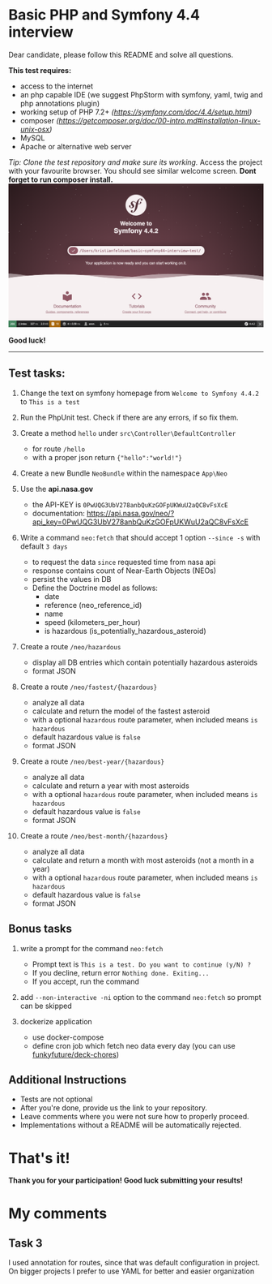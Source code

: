 # Basic PHP and Symfony 4.4 interview

Dear candidate, please follow this README and solve all questions.

**This test requires:**
- access to the internet
- an php capable IDE (we suggest PhpStorm with symfony, yaml, twig and php annotations plugin)
- working setup of PHP 7.2+ *(https://symfony.com/doc/4.4/setup.html)*
- composer *(https://getcomposer.org/doc/00-intro.md#installation-linux-unix-osx)*
- MySQL
- Apache or alternative web server

*Tip: Clone the test repository and make sure its working.*
Access the project with your favourite browser. You should see similar welcome screen. **Dont forget to run composer install.**
![Symfony welcome screen](https://raw.githubusercontent.com/FELDSAM-INC/basic-symfony44-interview-test/master/symfony_screenshot.png)

**Good luck!**


--------


## Test tasks:

1. Change the text on symfony homepage from `Welcome to Symfony 4.4.2` to `This is a test`

1. Run the PhpUnit test. Check if there are any errors, if so fix them.

1. Create a method `hello` under `src\Controller\DefaultController`
   - for route `/hello`
   - with a proper json return `{"hello":"world!"}`

1. Create a new Bundle `NeoBundle` within the namespace `App\Neo`

1. Use the **api.nasa.gov**
   - the API-KEY is `0PwUQG3UbV278anbQuKzGOFpUKWuU2aQC8vFsXcE`
   - documentation: https://api.nasa.gov/neo/?api_key=0PwUQG3UbV278anbQuKzGOFpUKWuU2aQC8vFsXcE
  
1. Write a command `neo:fetch` that should accept 1 option `--since -s` with default `3 days`
   - to request the data `since` requested time from nasa api
   - response contains count of Near-Earth Objects (NEOs)
   - persist the values in DB
   - Define the Doctrine model as follows:
     - date
     - reference (neo_reference_id)
     - name
     - speed (kilometers_per_hour)
     - is hazardous (is_potentially_hazardous_asteroid)

1. Create a route `/neo/hazardous`
   - display all DB entries which contain potentially hazardous asteroids
   - format JSON

1. Create a route `/neo/fastest/{hazardous}`
   - analyze all data
   - calculate and return the model of the fastest asteroid
   - with a optional `hazardous` route parameter, when included means `is hazardous`
   - default hazardous value is `false`
   - format JSON

1. Create a route `/neo/best-year/{hazardous}`
   - analyze all data
   - calculate and return a year with most asteroids
   - with a optional `hazardous` route parameter, when included means `is hazardous`
   - default hazardous value is `false`
   - format JSON

1. Create a route `/neo/best-month/{hazardous}`
   - analyze all data
   - calculate and return a month with most asteroids (not a month in a year)
   - with a optional `hazardous` route parameter, when included means `is hazardous`
   - default hazardous value is `false`
   - format JSON

## Bonus tasks

1. write a prompt for the command `neo:fetch`
   - Prompt text is `This is a test. Do you want to continue (y/N) ?`
   - If you decline, return error `Nothing done. Exiting...`
   - If you accept, run the command
   
1. add `--non-interactive -ni` option to the command `neo:fetch` so prompt can be skipped
   
1. dockerize application
   - use docker-compose
   - define cron job which fetch neo data every day (you can use [funkyfuture/deck-chores](https://hub.docker.com/r/funkyfuture/deck-chores/))
   
## Additional Instructions

- Tests are not optional
- After you're done, provide us the link to your repository.
- Leave comments where you were not sure how to properly proceed.
- Implementations without a README will be automatically rejected.

# That's it!

**Thank you for your participation! Good luck submitting your results!**


# My comments

## Task 3
I used annotation for routes, since that was default configuration in project. 
On bigger projects I prefer to use YAML for better and easier organization